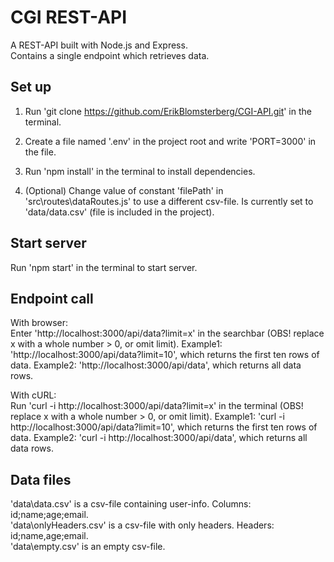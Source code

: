 # CGI REST-API

A REST-API built with Node.js and Express.  
Contains a single endpoint which retrieves data.

## Set up

1. Run 'git clone https://github.com/ErikBlomsterberg/CGI-API.git' in the terminal.

2. Create a file named '.env' in the project root and write 'PORT=3000' in the file.

3. Run 'npm install' in the terminal to install dependencies.

4. (Optional) Change value of constant 'filePath' in 'src\routes\dataRoutes.js' to use a different csv-file. Is currently set to 'data/data.csv' (file is included in the project).

## Start server

Run 'npm start' in the terminal to start server.

## Endpoint call

With browser:  
Enter 'http://localhost:3000/api/data?limit=x' in the searchbar (OBS! replace x with a whole number > 0, or omit limit).
Example1: 'http://localhost:3000/api/data?limit=10', which returns the first ten rows of data. Example2: 'http://localhost:3000/api/data', which returns all data rows.

With cURL:  
Run 'curl -i http://localhost:3000/api/data?limit=x' in the terminal (OBS! replace x with a whole number > 0, or omit limit).
Example1: 'curl -i http://localhost:3000/api/data?limit=10', which returns the first ten rows of data. Example2: 'curl -i http://localhost:3000/api/data', which returns all data rows.

## Data files

'data\data.csv' is a csv-file containing user-info. Columns: id;name;age;email.  
'data\onlyHeaders.csv' is a csv-file with only headers. Headers: id;name,age;email.  
'data\empty.csv' is an empty csv-file.
